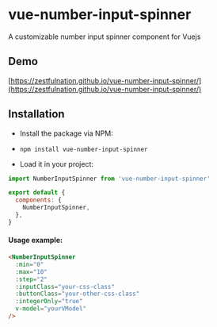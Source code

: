 # vue-number-input-spinner
A customizable number input spinner component for Vuejs

## Demo
[https://zestfulnation.github.io/vue-number-input-spinner/](https://zestfulnation.github.io/vue-number-input-spinner/)

## Installation

* Install the package via NPM:

* `npm install vue-number-input-spinner`

* Load it in your project:

```javascript
import NumberInputSpinner from 'vue-number-input-spinner'

export default {
  components: {
    NumberInputSpinner,
  },
}
```

#### Usage example:
```html
<NumberInputSpinner
  :min="0"
  :max="10"
  :step="2"
  :inputClass="your-css-class"
  :buttonClass="your-other-css-class"
  :integerOnly="true"
  v-model="yourVModel"
/>
```

